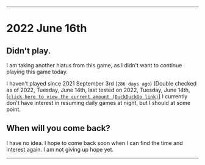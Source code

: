   
***

# 2022 June 16th

## Didn't play.

I am taking another hiatus from this game, as I didn't want to continue playing this game today.

I haven't played since 2021 September 3rd (`286 days ago`) (Double checked as of 2022, Tuesday, June 14th, last tested on 2022, Tuesday, June 14th, [[`click here to view the current amount (DuckDuckGo link)`]](https://duckduckgo.com/?q=Days+since+September+3rd+2021&t=ffab&ia=answer) I currently don't have interest in resuming daily games at night, but I should at some point.

## When will you come back?

I have no idea. I hope to come back soon when I can find the time and interest again. I am not giving up hope yet.

***
